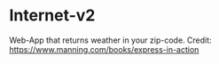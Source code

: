 # Internet-v2
Web-App that returns weather in your zip-code. Credit: https://www.manning.com/books/express-in-action
